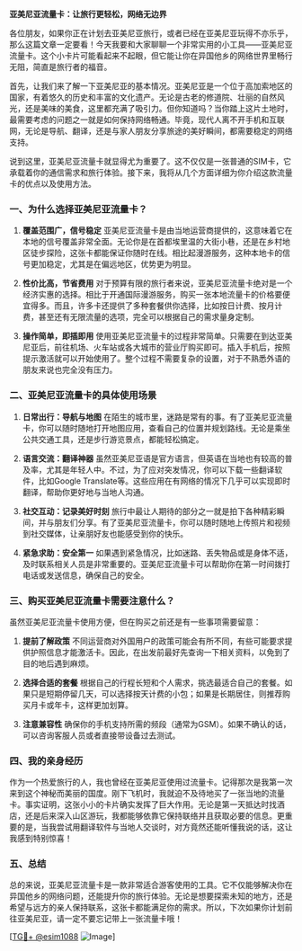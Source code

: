 **亚美尼亚流量卡：让旅行更轻松，网络无边界**

各位朋友，如果你正在计划去亚美尼亚旅行，或者已经在亚美尼亚玩得不亦乐乎，那么这篇文章一定要看！今天我要和大家聊聊一个非常实用的小工具——亚美尼亚流量卡。这个小卡片可能看起来不起眼，但它能让你在异国他乡的网络世界里畅行无阻，简直是旅行者的福音。

首先，让我们来了解一下亚美尼亚的基本情况。亚美尼亚是一个位于高加索地区的国家，有着悠久的历史和丰富的文化遗产。无论是古老的修道院、壮丽的自然风光，还是美味的美食，这里都充满了吸引力。但你知道吗？当你踏上这片土地时，最需要考虑的问题之一就是如何保持网络畅通。毕竟，现代人离不开手机和互联网，无论是导航、翻译，还是与家人朋友分享旅途的美好瞬间，都需要稳定的网络支持。

说到这里，亚美尼亚流量卡就显得尤为重要了。这不仅仅是一张普通的SIM卡，它承载着你的通信需求和旅行体验。接下来，我将从几个方面详细为你介绍这款流量卡的优点以及使用方法。

### 一、为什么选择亚美尼亚流量卡？

1. **覆盖范围广，信号稳定**
   亚美尼亚流量卡是由当地运营商提供的，这意味着它在本地的信号覆盖非常全面。无论你是在首都埃里温的大街小巷，还是在乡村地区徒步探险，这张卡都能保证你随时在线。相比起漫游服务，这种本地卡的信号更加稳定，尤其是在偏远地区，优势更为明显。

2. **性价比高，节省费用**
   对于预算有限的旅行者来说，亚美尼亚流量卡绝对是一个经济实惠的选择。相比于开通国际漫游服务，购买一张本地流量卡的价格要便宜得多。而且，许多卡还提供了多种套餐供你选择，比如按日计费、按月计费，甚至还有无限流量的选项，完全可以根据自己的需求量身定制。

3. **操作简单，即插即用**
   使用亚美尼亚流量卡的过程非常简单。只需要在到达亚美尼亚后，前往机场、火车站或各大城市的营业厅购买即可。插入手机后，按照提示激活就可以开始使用了。整个过程不需要复杂的设置，对于不熟悉外语的朋友来说也完全没有压力。

### 二、亚美尼亚流量卡的具体使用场景

1. **日常出行：导航与地图**
   在陌生的城市里，迷路是常有的事。有了亚美尼亚流量卡，你可以随时随地打开地图应用，查看自己的位置并规划路线。无论是乘坐公共交通工具，还是步行游览景点，都能轻松搞定。

2. **语言交流：翻译神器**
   虽然亚美尼亚语是官方语言，但英语在当地也有较高的普及率，尤其是年轻人中。不过，为了应对突发情况，你可以下载一些翻译软件，比如Google Translate等。这些应用在有网络的情况下几乎可以实现即时翻译，帮助你更好地与当地人沟通。

3. **社交互动：记录美好时刻**
   旅行中最让人期待的部分之一就是拍下各种精彩瞬间，并与朋友们分享。有了亚美尼亚流量卡，你可以随时随地上传照片和视频到社交媒体，让亲朋好友也能感受到你的快乐。

4. **紧急求助：安全第一**
   如果遇到紧急情况，比如迷路、丢失物品或是身体不适，及时联系相关人员是非常重要的。亚美尼亚流量卡可以帮助你在第一时间拨打电话或发送信息，确保自己的安全。

### 三、购买亚美尼亚流量卡需要注意什么？

虽然亚美尼亚流量卡使用方便，但在购买之前还是有一些事项需要留意：

1. **提前了解政策**
   不同运营商对外国用户的政策可能会有所不同，有些可能要求提供护照信息才能激活卡。因此，在出发前最好先查询一下相关资料，以免到了目的地后遇到麻烦。

2. **选择合适的套餐**
   根据自己的行程长短和个人需求，挑选最适合自己的套餐。如果只是短期停留几天，可以选择按天计费的小包；如果是长期居住，则推荐购买月卡或年卡，这样更加划算。

3. **注意兼容性**
   确保你的手机支持所需的频段（通常为GSM）。如果不确认的话，可以咨询客服人员或者直接带设备过去测试。

### 四、我的亲身经历

作为一个热爱旅行的人，我也曾经在亚美尼亚使用过流量卡。记得那次是我第一次来到这个神秘而美丽的国度。刚下飞机时，我就迫不及待地买了一张当地的流量卡。事实证明，这张小小的卡片确实发挥了巨大作用。无论是第一天抵达时找酒店，还是后来深入山区游玩，我都能够依靠它保持联络并且获取必要的信息。更重要的是，当我尝试用翻译软件与当地人交谈时，对方竟然还能听懂我说的话，这让我感到特别惊喜！

### 五、总结

总的来说，亚美尼亚流量卡是一款非常适合游客使用的工具。它不仅能够解决你在异国他乡的网络问题，还能提升你的旅行体验。无论是想要探索未知的地方，还是希望与远方的亲人保持联系，这张卡都能满足你的需求。所以，下次如果你计划前往亚美尼亚，请一定不要忘记带上一张流量卡哦！

[[TG💪+ @esim1088](https://t.me/s/esim1088) ![Image](https://i.postimg.cc/4NQfJmqS/Snipaste-2025-05-13-00-14-12.png)]
